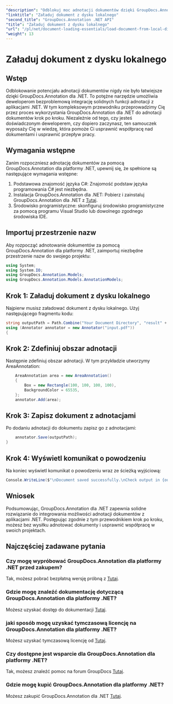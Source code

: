 ```yaml
---
"description": "Odblokuj moc adnotacji dokumentów dzięki GroupDocs.Annotation dla .NET. Bezproblemowo integruj funkcje adnotacji z aplikacjami .NET."
"linktitle": "Załaduj dokument z dysku lokalnego"
"second_title": "GroupDocs.Annotation .NET API"
"title": "Załaduj dokument z dysku lokalnego"
"url": "/pl/net/document-loading-essentials/load-document-from-local-disk/"
"weight": 13
---
```


# Załaduj dokument z dysku lokalnego

## Wstęp
Odblokowanie potencjału adnotacji dokumentów nigdy nie było łatwiejsze dzięki GroupDocs.Annotation dla .NET. To potężne narzędzie umożliwia deweloperom bezproblemową integrację solidnych funkcji adnotacji z aplikacjami .NET. W tym kompleksowym przewodniku przeprowadzimy Cię przez proces wykorzystania GroupDocs.Annotation dla .NET do adnotacji dokumentów krok po kroku. Niezależnie od tego, czy jesteś doświadczonym deweloperem, czy dopiero zaczynasz, ten samouczek wyposaży Cię w wiedzę, która pomoże Ci usprawnić współpracę nad dokumentami i usprawnić przepływ pracy.
## Wymagania wstępne
Zanim rozpoczniesz adnotację dokumentów za pomocą GroupDocs.Annotation dla platformy .NET, upewnij się, że spełnione są następujące wymagania wstępne:
1. Podstawowa znajomość języka C#: Znajomość podstaw języka programowania C# jest niezbędna.
2. Instalacja GroupDocs.Annotation dla .NET: Pobierz i zainstaluj GroupDocs.Annotation dla .NET z [Tutaj](https://releases.groupdocs.com/annotation/net/).
3. Środowisko programistyczne: skonfiguruj środowisko programistyczne za pomocą programu Visual Studio lub dowolnego zgodnego środowiska IDE.

## Importuj przestrzenie nazw
Aby rozpocząć adnotowanie dokumentów za pomocą GroupDocs.Annotation dla platformy .NET, zaimportuj niezbędne przestrzenie nazw do swojego projektu:
```csharp
using System;
using System.IO;
using GroupDocs.Annotation.Models;
using GroupDocs.Annotation.Models.AnnotationModels;
```

## Krok 1: Załaduj dokument z dysku lokalnego
Najpierw musisz załadować dokument z dysku lokalnego. Użyj następującego fragmentu kodu:
```csharp
string outputPath = Path.Combine("Your Document Directory", "result" + Path.GetExtension("input.pdf"));
using (Annotator annotator = new Annotator("input.pdf"))
{
```
## Krok 2: Zdefiniuj obszar adnotacji
Następnie zdefiniuj obszar adnotacji. W tym przykładzie utworzymy AreaAnnotation:
```csharp
    AreaAnnotation area = new AreaAnnotation()
    {
        Box = new Rectangle(100, 100, 100, 100),
        BackgroundColor = 65535,
    };
    annotator.Add(area);
```
## Krok 3: Zapisz dokument z adnotacjami
Po dodaniu adnotacji do dokumentu zapisz go z adnotacjami:
```csharp
    annotator.Save(outputPath);
}
```
## Krok 4: Wyświetl komunikat o powodzeniu
Na koniec wyświetl komunikat o powodzeniu wraz ze ścieżką wyjściową:
```csharp
Console.WriteLine($"\nDocument saved successfully.\nCheck output in {outputPath}.");
```

## Wniosek
Podsumowując, GroupDocs.Annotation dla .NET zapewnia solidne rozwiązanie do integrowania możliwości adnotacji dokumentów z aplikacjami .NET. Postępując zgodnie z tym przewodnikiem krok po kroku, możesz bez wysiłku adnotować dokumenty i usprawnić współpracę w swoich projektach.
## Najczęściej zadawane pytania
### Czy mogę wypróbować GroupDocs.Annotation dla platformy .NET przed zakupem?
Tak, możesz pobrać bezpłatną wersję próbną z [Tutaj](https://releases.groupdocs.com/).
### Gdzie mogę znaleźć dokumentację dotyczącą GroupDocs.Annotation dla platformy .NET?
Możesz uzyskać dostęp do dokumentacji [Tutaj](https://tutorials.groupdocs.com/annotation/net/).
### jaki sposób mogę uzyskać tymczasową licencję na GroupDocs.Annotation dla platformy .NET?
Możesz uzyskać tymczasową licencję od [Tutaj](https://purchase.groupdocs.com/temporary-license/).
### Czy dostępne jest wsparcie dla GroupDocs.Annotation dla platformy .NET?
Tak, możesz znaleźć pomoc na forum GroupDocs [Tutaj](https://forum.groupdocs.com/c/annotation/10).
### Gdzie mogę kupić GroupDocs.Annotation dla platformy .NET?
Możesz zakupić GroupDocs.Annotation dla .NET [Tutaj](https://purchase.groupdocs.com/buy).
